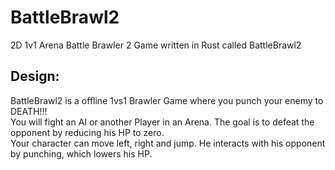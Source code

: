 # BattleBrawl2
2D 1v1 Arena Battle Brawler 2 Game written in Rust called BattleBrawl2

## Design:

BattleBrawl2 is a offline 1vs1 Brawler Game where you punch your enemy to DEATH!!!  
You will fight an AI or another Player in an Arena. The goal is to defeat the opponent by reducing his HP to zero.  
Your character can move left, right and jump. He interacts with his opponent by punching, which lowers his HP. 